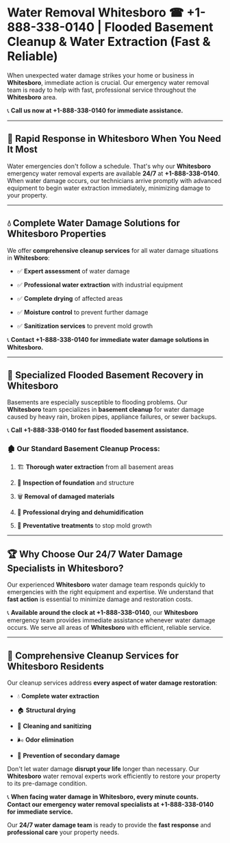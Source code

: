 # Water Removal Whitesboro ☎ +1-888-338-0140 | Flooded Basement Cleanup & Water Extraction (Fast & Reliable)

When unexpected water damage strikes your home or business in **Whitesboro**, immediate action is crucial. Our emergency water removal team is ready to help with fast, professional service throughout the **Whitesboro** area. 

📞 **Call us now at +1-888-338-0140 for immediate assistance.**
---
## 🚀 Rapid Response in Whitesboro When You Need It Most
Water emergencies don't follow a schedule. That's why our **Whitesboro** emergency water removal experts are available **24/7** at **+1-888-338-0140**. When water damage occurs, our technicians arrive promptly with advanced equipment to begin water extraction immediately, minimizing damage to your property.
---
## 💧 Complete Water Damage Solutions for Whitesboro Properties
We offer **comprehensive cleanup services** for all water damage situations in **Whitesboro**:
- ✅ **Expert assessment** of water damage  
- ✅ **Professional water extraction** with industrial equipment  
- ✅ **Complete drying** of affected areas  
- ✅ **Moisture control** to prevent further damage  
- ✅ **Sanitization services** to prevent mold growth  
📞 **Contact +1-888-338-0140 for immediate water damage solutions in Whitesboro.**
---
## 🌊 Specialized Flooded Basement Recovery in Whitesboro
Basements are especially susceptible to flooding problems. Our **Whitesboro** team specializes in **basement cleanup** for water damage caused by heavy rain, broken pipes, appliance failures, or sewer backups. 
📞 **Call +1-888-338-0140 for fast flooded basement assistance.**
### 🏚️ Our Standard Basement Cleanup Process:
1. 🏗️ **Thorough water extraction** from all basement areas  
2. 🔎 **Inspection of foundation** and structure  
3. 🗑️ **Removal of damaged materials**  
4. 💨 **Professional drying and dehumidification**  
5. 🚫 **Preventative treatments** to stop mold growth  
---
## 🏆 Why Choose Our 24/7 Water Damage Specialists in Whitesboro?
Our experienced **Whitesboro** water damage team responds quickly to emergencies with the right equipment and expertise. We understand that **fast action** is essential to minimize damage and restoration costs.
📞 **Available around the clock at +1-888-338-0140**, our **Whitesboro** emergency team provides immediate assistance whenever water damage occurs. We serve all areas of **Whitesboro** with efficient, reliable service.
---
## 🧹 Comprehensive Cleanup Services for Whitesboro Residents
Our cleanup services address **every aspect of water damage restoration**:
- 💧 **Complete water extraction**  
- 🏠 **Structural drying**  
- 🧼 **Cleaning and sanitizing**  
- 🌬️ **Odor elimination**  
- 🚫 **Prevention of secondary damage**  
Don't let water damage **disrupt your life** longer than necessary. Our **Whitesboro** water removal experts work efficiently to restore your property to its pre-damage condition.
📞 **When facing water damage in Whitesboro, every minute counts. Contact our emergency water removal specialists at +1-888-338-0140 for immediate service.**
Our **24/7 water damage team** is ready to provide the **fast response** and **professional care** your property needs.
